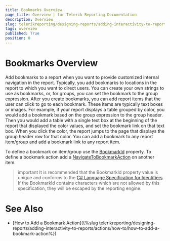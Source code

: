 ```yaml
---
title: Bookmarks Overview
page_title: Overview | for Telerik Reporting Documentation
description: Overview
slug: telerikreporting/designing-reports/adding-interactivity-to-reports/bookmarks/overview
tags: overview
published: True
position: 0
---
```


# Bookmarks Overview

Add bookmarks to a report when you want to provide customized internal navigation in the report. Typically, you add bookmarks to locations in the report to which you want to direct users. You can create your own strings to use as bookmarks, or, for groups, you can set the bookmark to the group expression. After you create bookmarks, you can add report items that the user can click to go to each bookmark. These items are typically text boxes or images. For example, if your report displays a table grouped by color, you would add a bookmark based on the group expression to the group header. Then you would add a table with a single text box at the beginning of the report that displayed the color values, and set the bookmark link on that text box. When you click the color, the report jumps to the page that displays the group header row for that color. You can add a bookmark to any report item/group and add a bookmark link to any report item.       

To define a bookmark on item/group use the  [BookmarkId](/reporting/api/Telerik.Reporting.ReportItemBase#Telerik_Reporting_ReportItemBase_BookmarkId) property. To define a bookmark action add a          [NavigateToBookmarkAction](/reporting/api/Telerik.Reporting.NavigateToBookmarkAction) on another item.       

>important It is recommended that the BookmarkId property value is unique and conforms to the  [C# Language Specification for Identifiers](https://docs.microsoft.com/en-us/dotnet/csharp/fundamentals/coding-style/identifier-names). If the BookmarkId contains characters which are not allowed by this specification, they will be escaped by the reporting engine.       

# See Also

 * [How to Add a Bookmark Action]({%slug telerikreporting/designing-reports/adding-interactivity-to-reports/actions/how-to/how-to-add-a-bookmark-action%})